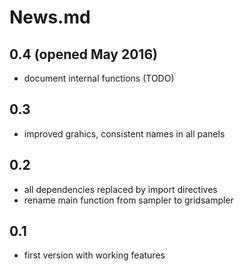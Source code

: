# News.md

## 0.4 (opened May 2016)

* document internal functions (TODO)

## 0.3

* improved grahics, consistent names in all panels

## 0.2

* all dependencies replaced by import directives
* rename main function from sampler to gridsampler

## 0.1

* first version with working features
